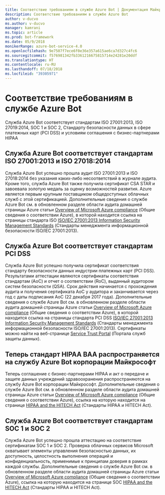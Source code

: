 ```yaml
---
title: Соответствие требованиям в службе Azure Bot | Документация Майкрософт
description: Соответствие требованиям в службе Azure Bot
author: v-ducvo
ms.author: v-ducvo
manager: kamrani
ms.topic: article
ms.prod: bot-framework
ms.date: 05/9/2018
monikerRange: azure-bot-service-4.0
ms.openlocfilehash: 9e7507f7ece6f0e36e357a615ae6ca7d327c4fc6
ms.sourcegitcommit: f576981342fb3361216675815714e24281e20ddf
ms.translationtype: HT
ms.contentlocale: ru-RU
ms.lasthandoff: 07/18/2018
ms.locfileid: "39305971"
---
```

# <a name="bot-service-compliance"></a>Соответствие требованиям в службе Azure Bot
Служба Azure Bot соответствует стандартам ISO 27001:2013, ISO 27019:2014, SOC 1 и SOC 2, Стандарту безопасности данных в сфере платежных карт (PCI DSS) и условиям соглашения с бизнес-партнерами HIPAA

## <a name="azure-bot-service-is-compliant-with-iso-270012013-and-iso-270182014"></a>Служба Azure Bot соответствует стандартам ISO 27001:2013 и ISO 27018:2014 
Служба Azure Bot успешно прошла аудит ISO 27001:2013 и ISO 27018:2014 без указания каких-либо несоответствий в журнале аудита. Кроме того, служба Azure Bot также получила сертификат CSA STAR и завоевала золотую медаль за оценку возможностей развития.  Azure является первым крупным поставщиком общедоступных облачных служб с этой сертификацией. Дополнительные сведения о службе Azure Bot см. в обновленном разделе области аудита домашней страницы Azure статьи [Overview of Microsoft Azure compliance](https://gallery.technet.microsoft.com/Overview-of-Azure-c1be3942) (Общие сведения о соответствии Azure), в которой находится ссылка на страницы стандарта ISO [ISO/IEC 27001:2013 Information Security Management Standards](https://www.microsoft.com/en-us/trustcenter/compliance/iso-iec-27001) (Стандарты менеджмента информационной безопасности ISO/IEC 27001:2013).  
 
## <a name="azure-bot-service-is-compliant-with-pci-dss"></a>Служба Azure Bot соответствует стандартам PCI DSS
Служба Azure Bot успешно получила сертификат соответствия стандарту безопасности данных индустрии платежных карт (PCI DSS). Результатами аттестации являются сертификаты соответствия стандартам (AoC) и отчет о соответствии (RoC), выданный аудитором систем безопасности (QSA). Срок действия начинается с прохождения аудита и получения сертификата AoC у аудитора и заканчивается через год с даты подписания AoC (22 декабря 2017 года). Дополнительные сведения о службе Azure Bot см. в обновленном разделе области аудита домашней страницы Azure статьи [Overview of Microsoft Azure compliance](https://gallery.technet.microsoft.com/Overview-of-Azure-c1be3942) (Общие сведения о соответствии Azure), в которой находится ссылка на страницы стандарта PCI DSS [ISO/IEC 27001:2013 Information Security Management Standards](https://www.microsoft.com/en-us/trustcenter/compliance/iso-iec-27001) (Стандарты менеджмента информационной безопасности ISO/IEC 27001:2013).  Сертификаты можно найти на веб-странице [Service Trust Portal](https://servicetrust.microsoft.com/) (Портала служб защиты данных).
 
## <a name="azure-bot-service-is-now-covered-under-microsofts-hipaa-baa"></a>Теперь стандарт HIPAA BAA распространяется на службу Azure Bot корпорации Майкрософт
Теперь соглашение с бизнес-партнерами HIPAA и акт о передаче и защите данных учреждений здравоохранения распространяются на службу Azure Bot корпорации Майкрософт. Дополнительные сведения о службе Azure Bot см. в обновленном разделе области аудита домашней страницы Azure статьи [Overview of Microsoft Azure compliance](https://gallery.technet.microsoft.com/Overview-of-Azure-c1be3942) (Общие сведения о соответствии Azure), ссылка на которую находится на странице [HIPAA and the HITECH Act](https://www.microsoft.com/en-us/TrustCenter/Compliance/HIPAA) (Стандарты HIPAA и HITECH Act).  


## <a name="azure-bot-service-is-compliant-with-soc-1-and-soc-2"></a>Служба Azure Bot соответствует стандартам SOC 1 и SOC 2 
Служба Azure Bot успешно прошла аттестацию на соответствие сертификатам SOC 1 и SOC 2. Проверка облачных сервисов Microsoft охватывает элементы управления безопасностью данных, их доступность, целостность выполнения операций и конфиденциальность, применимые к принципам доверия в рамках каждой службы. Дополнительные сведения о службе Azure Bot см. в обновленном разделе области аудита домашней страницы Azure статьи [Overview of Microsoft Azure compliance](https://gallery.technet.microsoft.com/Overview-of-Azure-c1be3942) (Общие сведения о соответствии Azure), ссылка на которую находится на странице SOC [HIPAA and the HITECH Act](https://www.microsoft.com/en-us/trustcenter/compliance/iso-iec-27001) (Стандарты HIPAA и HITECH Act).  
 